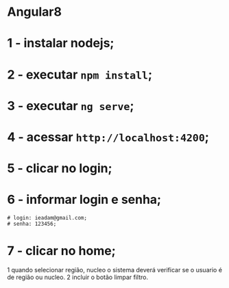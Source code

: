 # Angular8
# 1 - instalar nodejs;
# 2 - executar `npm install`;
# 3 - executar `ng serve`;
# 4 - acessar `http://localhost:4200`;
# 5 - clicar no login;
# 6 - informar login e senha;
    # login: ieadam@gmail.com;
    # senha: 123456;
# 7 - clicar no home;


1 quando selecionar região, nucleo o sistema deverá verificar se o usuario é
de região ou nucleo.
2 incluir o botão limpar filtro.
